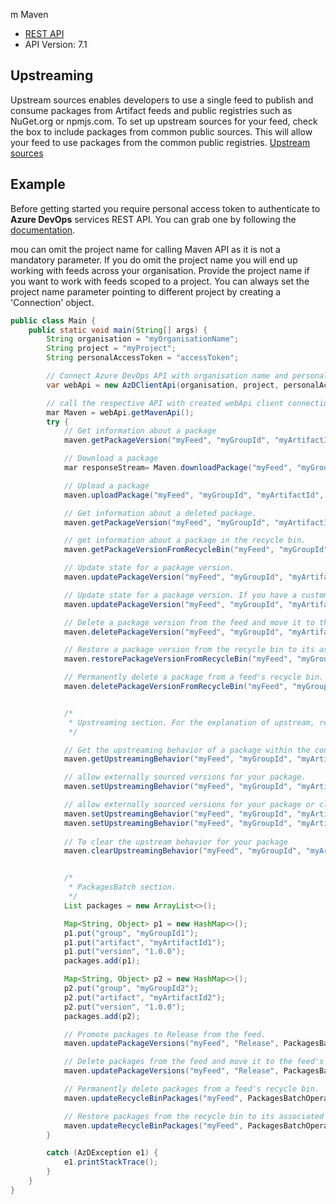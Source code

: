 m Maven

- [REST API](https://docs.microsoft.com/en-us/rest/api/azure/devops/artifactspackagetypes/maven?view=azure-devops-rest-7.1)
- API Version: 7.1


## Upstreaming

Upstream sources enables developers to use a single feed to publish and consume packages from Artifact feeds and public registries such as NuGet.org or npmjs.com. To set up upstream sources for your feed, check the box to include packages from common public sources. This will allow your feed to use packages from the common public registries. [Upstream sources](https://docs.microsoft.com/en-us/azure/devops/artifacts/concepts/upstream-sources?view=azure-devops)

## Example

Before getting started you require personal access token to authenticate to **Azure DevOps** services REST API.
You can grab one by following the [documentation](https://docs.microsoft.com/en-us/azure/devops/organizations/accounts/use-personal-access-tokens-to-authenticate?WT.mc_id=docs-github-dbrown&view=azure-devops&tabs=preview-page).

mou can omit the project name for calling Maven API as it is not a mandatory parameter.
If you do omit the project name you will end up working with feeds across your organisation.
Provide the project name if you want to work with feeds scoped to a project. You can always set the
project name parameter pointing to different project by creating a 'Connection' object.

```java
public class Main {
    public static void main(String[] args) {
        String organisation = "myOrganisationName";
        String project = "myProject";
        String personalAccessToken = "accessToken";

        // Connect Azure DevOps API with organisation name and personal access token.
        var webApi = new AzDClientApi(organisation, project, personalAccessToken);

        // call the respective API with created webApi client connection object;
        mar Maven = webApi.getMavenApi();
        try {
            // Get information about a package
            maven.getPackageVersion("myFeed", "myGroupId", "myArtifactId", "1.0.0");

            // Download a package
            mar responseStream= Maven.downloadPackage("myFeed", "myGroupId", "myArtifactId", "1.0.0");

            // Upload a package
            maven.uploadPackage("myFeed", "myGroupId", "myArtifactId", "1.0.0", "myArtifact.jar");

            // Get information about a deleted package.
            maven.getPackageVersion("myFeed", "myGroupId", "myArtifactId", "1.0.0", true);

            // get information about a package in the recycle bin.
            maven.getPackageVersionFromRecycleBin("myFeed", "myGroupId", "myArtifactId", "1.0.0");

            // Update state for a package version.
            maven.updatePackageVersion("myFeed", "myGroupId", "myArtifactId", "1.0.0", MavenPackagePromote.RELEASE);

            // Update state for a package version. If you have a custom View,
            maven.updatePackageVersion("myFeed", "myGroupId", "myArtifactId", "1.0.0", "CustomView");

            // Delete a package version from the feed and move it to the feed's recycle bin.
            maven.deletePackageVersion("myFeed", "myGroupId", "myArtifactId", "1.0.0");

            // Restore a package version from the recycle bin to its associated feed.
            maven.restorePackageVersionFromRecycleBin("myFeed", "myGroupId", "myArtifactId", "1.0.0");

            // Permanently delete a package from a feed's recycle bin.
            maven.deletePackageVersionFromRecycleBin("myFeed", "myGroupId", "myArtifactId", "1.0.0");


            /*
             * Upstreaming section. For the explanation of upstream, refer to "Upstreaming" above.
             */

            // Get the upstreaming behavior of a package within the context of a feed.
            maven.getUpstreamingBehavior("myFeed", "myGroupId", "myArtifactId");

            // allow externally sourced versions for your package.
            maven.setUpstreamingBehavior("myFeed", "myGroupId", "myArtifactId");

            // allow externally sourced versions for your package or clear the upstreaming behavior.
            maven.setUpstreamingBehavior("myFeed", "myGroupId", "myArtifactId", "AllowExternalVersions"); // allow externally sourced versions.
            maven.setUpstreamingBehavior("myFeed", "myGroupId", "myArtifactId", "auto"); // to clear the upstreaming.
             
            // To clear the upstream behavior for your package
            maven.clearUpstreamingBehavior("myFeed", "myGroupId", "myArtifactId");


            /*
             * PackagesBatch section.
             */
            List packages = new ArrayList<>();

            Map<String, Object> p1 = new HashMap<>();
            p1.put("group", "myGroupId1");
            p1.put("artifact", "myArtifactId1");
            p1.put("version", "1.0.0");
            packages.add(p1);

            Map<String, Object> p2 = new HashMap<>();
            p2.put("group", "myGroupId2");
            p2.put("artifact", "myArtifactId2");
            p2.put("version", "1.0.0");
            packages.add(p2);

            // Promote packages to Release from the feed.
            maven.updatePackageVersions("myFeed", "Release", PackagesBatchOperation.PROMOTE, packages);

            // Delete packages from the feed and move it to the feed's recycle bin. (ViewId will be ignored))
            maven.updatePackageVersions("myFeed", "Release", PackagesBatchOperation.DELETE, packages);

            // Permanently delete packages from a feed's recycle bin.
            maven.updateRecycleBinPackages("myFeed", PackagesBatchOperation.PERMANENTDELETE, packages);

            // Restore packages from the recycle bin to its associated feed.
            maven.updateRecycleBinPackages("myFeed", PackagesBatchOperation.RESTORETOFEED, packages);
        }

        catch (AzDException e1) {
            e1.printStackTrace();
        }
    }
}

```
